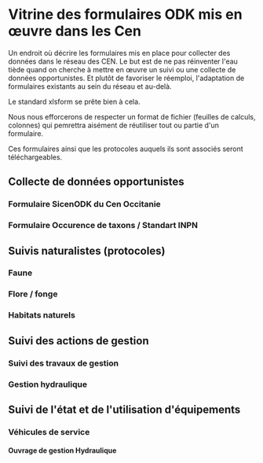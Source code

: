 # Vitrine des formulaires ODK mis en œuvre dans les Cen

Un endroit où décrire les formulaires mis en place pour collecter des données dans le réseau des CEN.
Le but est de ne pas réinventer l'eau tiède quand on cherche à mettre en œuvre un suivi ou une collecte de données opportunistes.
Et plutôt de favoriser le réemploi, l'adaptation de formulaires existants au sein du réseau et au-delà.

Le standard xlsform se prête bien à cela.

Nous nous efforcerons de respecter un format de fichier (feuilles de calculs, colonnes) qui pemrettra aisément de réutiliser tout ou partie d'un formulaire.

Ces formulaires ainsi que les protocoles auquels ils sont associés seront téléchargeables.

## Collecte de données opportunistes
### Formulaire SicenODK du Cen Occitanie

### Formulaire Occurence de taxons / Standart INPN
## Suivis naturalistes (protocoles)
### Faune
### Flore / fonge
### Habitats naturels

## Suivi des actions de gestion
### Suivi des travaux de gestion
### Gestion hydraulique

## Suivi de l'état et de l'utilisation d'équipements
### Véhicules de service
#### Ouvrage de gestion Hydraulique